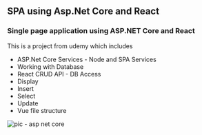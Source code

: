 ## SPA using Asp.Net Core and React
### Single page application using ASP.NET Core and React

This is a project from udemy which includes

- ASP.Net Core Services - Node and SPA Services
- Working with Database  
- React CRUD API - DB Access
- Display
- Insert
- Select
- Update
- Vue file structure


![pic - asp net core](https://user-images.githubusercontent.com/38304110/112771868-2b365680-8feb-11eb-8112-752f8487d5c5.JPG)
